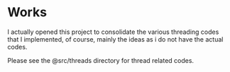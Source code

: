 # Works

I actually opened this project to consolidate the various threading codes that I implemented, of course, mainly the ideas as i do not have the actual codes.

Please see the @src/threads directory for thread related codes.
